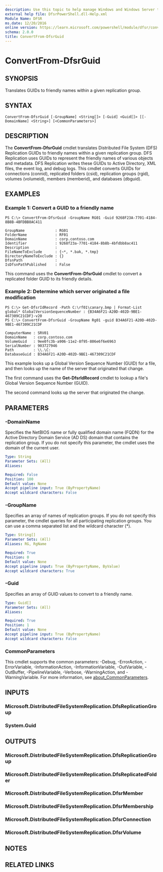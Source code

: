 ```yaml
---
description: Use this topic to help manage Windows and Windows Server technologies with Windows PowerShell.
external help file: DfsrPowerShell.dll-Help.xml
Module Name: DFSR
ms.date: 12/20/2016
online version: https://learn.microsoft.com/powershell/module/dfsr/convertfrom-dfsrguid?view=windowsserver2016-ps&wt.mc_id=ps-gethelp
schema: 2.0.0
title: ConvertFrom-DfsrGuid
---
```


# ConvertFrom-DfsrGuid

## SYNOPSIS
Translates GUIDs to friendly names within a given replication group.

## SYNTAX

```
ConvertFrom-DfsrGuid [-GroupName] <String[]> [-Guid] <Guid[]> [[-DomainName] <String>] [<CommonParameters>]
```

## DESCRIPTION
The **ConvertFrom-DfsrGuid** cmdlet translates Distributed File System (DFS) Replication GUIDs to friendly names within a given replication group.
DFS Replication uses GUIDs to represent the friendly names of various objects and metadata.
DFS Replication writes these GUIDs to Active Directory, XML files, the event log, and debug logs.
This cmdlet converts GUIDs for connections (connid), replicated folders (csid), replication groups (rgid), volumes (volumeid), members (memberid), and databases (dbguid).

## EXAMPLES

### Example 1: Convert a GUID to a friendly name
```
PS C:\> ConvertFrom-DfsrGuid -GroupName RG01 -Guid 9268F23A-7701-4184-8B8B-4BFDBB8AC411

GroupName              : RG01
FolderName             : RF01
DomainName             : corp.contoso.com
Identifier             : 9268f23a-7701-4184-8b8b-4bfdbb8ac411
Description            :
FileNameToExclude      : {~*, *.bak, *.tmp}
DirectoryNameToExclude : {}
DfsnPath               :
IsDfsnPathPublished    : False
```

This command uses the **ConvertFrom-DfsrGuid** cmdlet to convert a replicated folder GUID to its friendly details.

### Example 2: Determine which server originated a file modification
```
PS C:\> Get-DfsrIdRecord -Path C:\rf01\canary.bmp | Format-List global* GlobalVersionSequenceNumber : {B34A6F21-A20D-402D-9BE1-467309C21CDF}-v20
PS C:\> ConvertFrom-DfsrGuid -GroupName Rg01 -guid B34A6F21-A20D-402D-9BE1-467309C21CDF

ComputerName : SRV01
DomainName   : corp.contoso.com
VolumeGuid   : 9ee0fc3b-a906-11e2-8f95-806e6f6e6963
SerialNumber : 903727946
Path         : \\.\C:
DatabaseGuid : B34A6F21-A20D-402D-9BE1-467309C21CDF
```

This example looks up a Global Version Sequence Number (GUID) for a file, and then looks up the name of the server that originated that change.

The first command uses the **Get-DfsrIdRecord** cmdlet to lookup a file's Global Version Sequence Number (GUID).

The second command looks up the server that originated the change.

## PARAMETERS

### -DomainName
Specifies the NetBIOS name or fully qualified domain name (FQDN) for the Active Directory Domain Service (AD DS) domain that contains the replication group.
If you do not specify this parameter, the cmdlet uses the domain of the current user.

```yaml
Type: String
Parameter Sets: (All)
Aliases:

Required: False
Position: 100
Default value: None
Accept pipeline input: True (ByPropertyName)
Accept wildcard characters: False
```

### -GroupName
Specifies an array of names of replication groups.
If you do not specify this parameter, the cmdlet queries for all participating replication groups.
You can use a comma separated list and the wildcard character (*).

```yaml
Type: String[]
Parameter Sets: (All)
Aliases: RG, RgName

Required: True
Position: 0
Default value: None
Accept pipeline input: True (ByPropertyName, ByValue)
Accept wildcard characters: True
```

### -Guid
Specifies an array of GUID values to convert to a friendly name.

```yaml
Type: Guid[]
Parameter Sets: (All)
Aliases:

Required: True
Position: 1
Default value: None
Accept pipeline input: True (ByPropertyName)
Accept wildcard characters: False
```

### CommonParameters
This cmdlet supports the common parameters: -Debug, -ErrorAction, -ErrorVariable, -InformationAction, -InformationVariable, -OutVariable, -OutBuffer, -PipelineVariable, -Verbose, -WarningAction, and -WarningVariable. For more information, see [about_CommonParameters](https://go.microsoft.com/fwlink/?LinkID=113216).

## INPUTS

### Microsoft.DistributedFileSystemReplication.DfsReplicationGroup

### System.Guid

## OUTPUTS

### Microsoft.DistributedFileSystemReplication.DfsReplicationGroup

### Microsoft.DistributedFileSystemReplication.DfsReplicatedFolder

### Microsoft.DistributedFileSystemReplication.DfsrMember

### Microsoft.DistributedFileSystemReplication.DfsrMembership

### Microsoft.DistributedFileSystemReplication.DfsrConnection

### Microsoft.DistributedFileSystemReplication.DfsrVolume

## NOTES

## RELATED LINKS
